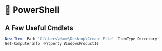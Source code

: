 # 🚀 PowerShell

## A Few Useful Cmdlets
```powershell
New-Item -Path 'C:\Users\Name\Desktop\Create File' -ItemType Directory
Get-ComputerInfo -Property WindowsProductId
```

